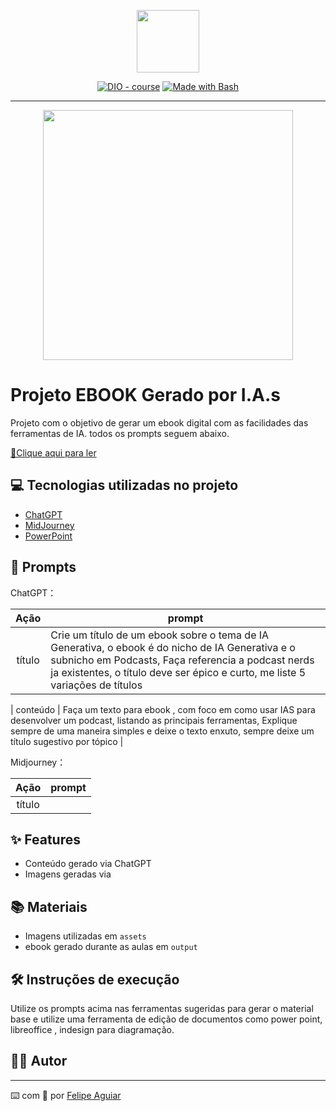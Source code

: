<p align="center">
    <img width="100" src=".github/assets/">
</p>


<p align="center">
<a href="https://dio.me/"><img src="https://img.shields.io/badge/DIO-Course-28DA77?logo=youtube" alt="DIO - course"></a>
<a href="https://www.gnu.org/software/bash/" title="Go to Bash homepage"><img src="https://img.shields.io/badge/Prompt-Project-blue?logo=gnu-bash&amp;logoColor=white" alt="Made with Bash"></a></p>

-------


<p align="center">
<img 
    src="./assets/"
    width="400"  
/>
</p>

# Projeto EBOOK Gerado por I.A.s




Projeto com o objetivo de gerar um ebook digital com as facilidades das ferramentas de IA. todos os prompts
seguem abaixo.

<a href="https://github.com/felipeAguiarCode/prompts-recipe-to-create-a-ebook/blob/main/output/" title="View PDF now"> 📕Clique aqui para ler</a>

## 💻 Tecnologias utilizadas no projeto

- [ChatGPT](https://chat.openai.com/) 
- [MidJourney]()
- [PowerPoint](https://www.microsoft.com/en/microsoft-365/powerpoint)

## 🧠 Prompts


ChatGPT：

|   Ação   | prompt                                                                                                                                                                                                                                                                         |
| :------: | ------------------------------------------------------------------------------------------------------------------------------------------------------------------------------------------------------------------------------------------------------------------------------ |
|  título  | Crie um título de um ebook sobre o tema de IA Generativa, o ebook é do nicho de IA Generativa e o subnicho em Podcasts, Faça referencia a podcast nerds ja existentes, o título deve ser épico e curto, me liste 5 variações de títulos |                                           

| conteúdo | Faça um texto para ebook , com foco em como usar IAS para desenvolver um podcast, listando as principais ferramentas, Explique sempre de uma maneira simples e deixe o texto enxuto, sempre deixe um título sugestivo por tópico  |


Midjourney：

|  Ação  | prompt                                                                                 |
| :----: | -------------------------------------------------------------------------------------- |
| título | |

## ✨ Features

- Conteúdo gerado via ChatGPT
- Imagens geradas via 

## 📚 Materiais

- Imagens utilizadas em `assets`
- ebook gerado durante as aulas em `output`

## 🛠️ Instruções de execução

Utilize os prompts acima nas ferramentas sugeridas para gerar o material base e utilize uma ferramenta de edição de documentos como power point, libreoffice , indesign para diagramação.

## 👨‍💻 Autor


---

⌨️ com 💜 por [Felipe Aguiar](https://github.com/felipeAguiarCode)

